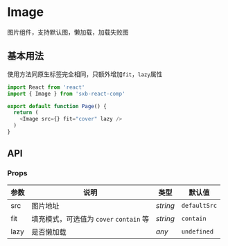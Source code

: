 # Image
图片组件，支持默认图，懒加载，加载失败图

## 基本用法
使用方法同原生<img>标签完全相同，只额外增加`fit`，`lazy`属性

```js
import React from 'react'
import { Image } from 'sxb-react-comp'

export default function Page() {
  return (
    <Image src={} fit="cover" lazy />
  )
}
```

## API
### Props

| 参数 | 说明 | 类型 | 默认值 |
| --- | --- | --- | --- |
| src | 图片地址 | _string_ | `defaultSrc` |
| fit | 填充模式，可选值为 `cover` `contain` 等 | _string_ | `contain` |
| lazy | 是否懒加载 | _any_ | `undefined` |

